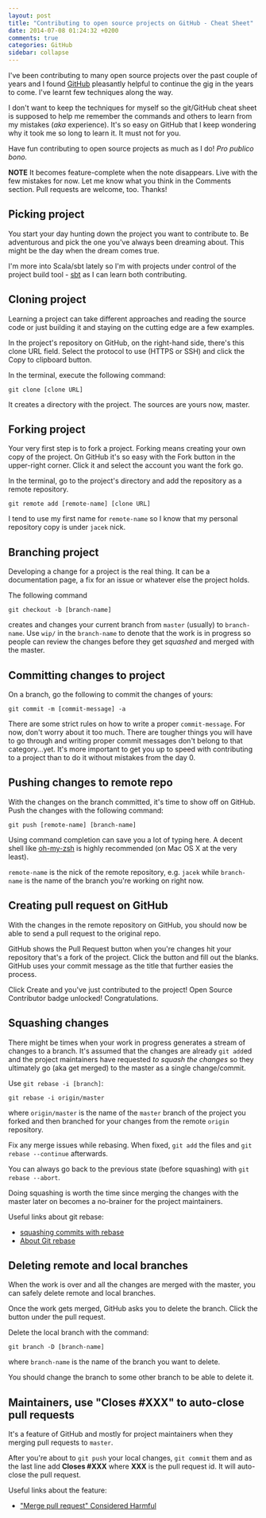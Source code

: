 ```yaml
---
layout: post
title: "Contributing to open source projects on GitHub - Cheat Sheet"
date: 2014-07-08 01:24:32 +0200
comments: true
categories: GitHub
sidebar: collapse
---
```


I've been contributing to many open source projects over the past couple of years and I found [GitHub](https://github.com/jaceklaskowski) pleasantly helpful to continue the gig in the years to come. I've learnt few techniques along the way.

I don't want to keep the techniques for myself so the git/GitHub cheat sheet is supposed to help me remember the commands and others to learn from my mistakes (*aka* experience). It's so easy on GitHub that I keep wondering why it took me so long to learn it. It must not for you.

Have fun contributing to open source projects as much as I do! *Pro publico bono.*

**NOTE** It becomes feature-complete when the note disappears. Live with the few mistakes for now. Let me know what you think in the Comments section. Pull requests are welcome, too. Thanks!

<!-- more -->

## Picking project

You start your day hunting down the project you want to contribute to. Be adventurous and pick the one you've always been dreaming about. This might be the day when the dream comes true.

I'm more into Scala/sbt lately so I'm with projects under control of the project build tool - [sbt](http://www.scala-sbt.org/) as I can learn both contributing.

## Cloning project

Learning a project can take different approaches and reading the source code or just building it and staying on the cutting edge are a few examples.

In the project's repository on GitHub, on the right-hand side, there's this clone URL field. Select the protocol to use (HTTPS or SSH) and click the Copy to clipboard button.

In the terminal, execute the following command:

    git clone [clone URL]

It creates a directory with the project. The sources are yours now, master.

## Forking project

Your very first step is to fork a project. Forking means creating your own copy of the project. On GitHub it's so easy with the Fork button in the upper-right corner. Click it and select the account you want the fork go.

In the terminal, go to the project's directory and add the repository as a remote repository.

    git remote add [remote-name] [clone URL]

I tend to use my first name for `remote-name` so I know that my personal repository copy is under `jacek` nick.

## Branching project

Developing a change for a project is the real thing. It can be a documentation page, a fix for an issue or whatever else the project holds.

The following command

    git checkout -b [branch-name]

creates and changes your current branch from `master` (usually) to `branch-name`. Use `wip/` in the `branch-name` to denote that the work is in progress so people can review the changes before they get *squashed* and merged with the master.

## Committing changes to project

On a branch, go the following to commit the changes of yours:

    git commit -m [commit-message] -a

There are some strict rules on how to write a proper `commit-message`. For now, don't worry about it too much. There are tougher things you will have to go through and writing proper commit messages don't belong to that category...yet. It's more important to get you up to speed with contributing to a project than to do it without mistakes from the day 0.

## Pushing changes to remote repo

With the changes on the branch committed, it's time to show off on GitHub. Push the changes with the following command:

    git push [remote-name] [branch-name]

Using command completion can save you a lot of typing here. A decent shell like [oh-my-zsh](http://ohmyz.sh/) is highly recommended (on Mac OS X at the very least).

`remote-name` is the nick of the remote repository, e.g. `jacek` while `branch-name` is the name of the branch you're working on right now.

## Creating pull request on GitHub

With the changes in the remote repository on GitHub, you should now be able to send a pull request to the original repo.

GitHub shows the Pull Request button when you're changes hit your repository that's a fork of the project. Click the button and fill out the blanks. GitHub uses your commit message as the title that further easies the process.

Click Create and you've just contributed to the project! Open Source Contributor badge unlocked! Congratulations.

## Squashing changes

There might be times when your work in progress generates a stream of changes to a branch. It's assumed that the changes are already `git add`ed and the project maintainers have requested *to squash the changes* so they ultimately go (aka get merged) to the master as a single change/commit.

Use `git rebase -i [branch]`:

    git rebase -i origin/master

where `origin/master` is the name of the `master` branch of the project you forked and then branched for your changes from the remote `origin` repository.

Fix any merge issues while rebasing. When fixed, `git add` the files and `git rebase --continue` afterwards.

You can always go back to the previous state (before squashing) with `git rebase --abort`.

Doing squashing is worth the time since merging the changes with the master later on becomes a no-brainer for the project maintainers.

Useful links about git rebase:

* [squashing commits with rebase](http://gitready.com/advanced/2009/02/10/squashing-commits-with-rebase.html)
* [About Git rebase](https://help.github.com/articles/about-git-rebase)

## Deleting remote and local branches

When the work is over and all the changes are merged with the master, you can safely delete remote and local branches.

Once the work gets merged, GitHub asks you to delete the branch. Click the button under the pull request.

Delete the local branch with the command:

    git branch -D [branch-name]

where `branch-name` is the name of the branch you want to delete.

You should change the branch to some other branch to be able to delete it.

## Maintainers, use "Closes #XXX" to auto-close pull requests

It's a feature of GitHub and mostly for project maintainers when they merging pull requests to `master`.

After you're about to `git push` your local changes, `git commit` them and as the last line add **Closes #XXX** where **XXX** is the pull request id. It will auto-close the pull request.

Useful links about the feature:

* ["Merge pull request" Considered Harmful](http://blog.spreedly.com/2014/06/24/merge-pull-request-considered-harmful/)
